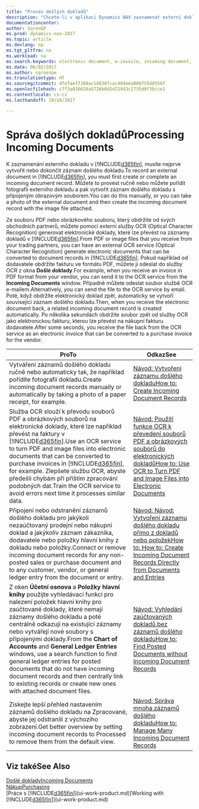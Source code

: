 ```yaml
---
title: "Proces došlých dokladů"
description: "Chcete-li v aplikaci Dynamics NAV zaznamenat externí doklad, jako je PDF, musíte nejprve vytvořit nebo dokončit záznam došlého dokladu."
documentationcenter: 
author: SorenGP
ms.prod: dynamics-nav-2017
ms.topic: article
ms.devlang: na
ms.tgt_pltfrm: na
ms.workload: na
ms.search.keywords: electronic document, e-invoice, incoming document, OCR, ecommerce, document exchange, import invoice
ms.date: 06/02/2017
ms.author: sgroespe
ms.translationtype: HT
ms.sourcegitcommit: 4fefaef7380ac10836fcac404eea006f55d8556f
ms.openlocfilehash: c7f3a016628a5726b6d2d21943c2735d0f3bcce1
ms.contentlocale: cs-cz
ms.lasthandoff: 10/16/2017

---
```

# <a name="processing-incoming-documents"></a><span data-ttu-id="0c91a-103">Správa došlých dokladů</span><span class="sxs-lookup"><span data-stu-id="0c91a-103">Processing Incoming Documents</span></span>
<span data-ttu-id="0c91a-104">K zaznamenání externího dokladu v [!INCLUDE[d365fin](includes/d365fin_md.md)], musíte nejprve vytvořit nebo dokončit záznam došlého dokladu.</span><span class="sxs-lookup"><span data-stu-id="0c91a-104">To record an external document in [!INCLUDE[d365fin](includes/d365fin_md.md)], you must first create or complete an incoming document record.</span></span> <span data-ttu-id="0c91a-105">Můžete to provést ručně nebo můžete pořídit fotografii externího dokladu a pak vytvořit záznam došlého dokladu s připojeným obrazovým souborem.</span><span class="sxs-lookup"><span data-stu-id="0c91a-105">You can do this manually, or you can take a photo of the external document and then create the incoming document record with the image file attached.</span></span>

<span data-ttu-id="0c91a-106">Ze souboru PDF nebo obrázkového souboru, který obdržíte od svých obchodních partnerů, můžete pomocí externí služby OCR (Optical Character Recognition) generovat elektronické doklady, které lze převést na záznamy dokladů v [!INCLUDE[d365fin](includes/d365fin_md.md)].</span><span class="sxs-lookup"><span data-stu-id="0c91a-106">From PDF or image files that you receive from your trading partners, you can have an external OCR service (Optical Character Recognition) generate electronic documents that can be converted to document records in [!INCLUDE[d365fin](includes/d365fin_md.md)].</span></span> <span data-ttu-id="0c91a-107">Pokud například od dodavatele obdržíte fakturu ve formátu PDF, můžete ji odeslat do služby OCR z okna **Došlé doklady**.</span><span class="sxs-lookup"><span data-stu-id="0c91a-107">For example, when you receive an invoice in PDF format from your vendor, you can send it to the OCR service from the **Incoming Documents** window.</span></span> <span data-ttu-id="0c91a-108">Případně můžete odeslat soubor službě OCR e-mailem.</span><span class="sxs-lookup"><span data-stu-id="0c91a-108">Alternatively, you can send the file to the OCR service by email.</span></span> <span data-ttu-id="0c91a-109">Poté, když obdržíte elektronický doklad zpět, automaticky se vytvoří související záznam došlého dokladu.</span><span class="sxs-lookup"><span data-stu-id="0c91a-109">Then, when you receive the electronic document back, a related incoming document record is created automatically.</span></span> <span data-ttu-id="0c91a-110">Po několika sekundách obdržíte soubor zpět od služby OCR jako elektronickou fakturu, kterou lze převést na nákupní fakturu dodavatele.</span><span class="sxs-lookup"><span data-stu-id="0c91a-110">After some seconds, you receive the file back from the OCR service as an electronic invoice that can be converted to a purchase invoice for the vendor.</span></span>

| <span data-ttu-id="0c91a-111">Pro</span><span class="sxs-lookup"><span data-stu-id="0c91a-111">To</span></span> | <span data-ttu-id="0c91a-112">Odkaz</span><span class="sxs-lookup"><span data-stu-id="0c91a-112">See</span></span> |
| --- | --- |
| <span data-ttu-id="0c91a-113">Vytváření záznamů došlého dokladu ručně nebo automaticky tak, že například pořídíte fotografii dokladu.</span><span class="sxs-lookup"><span data-stu-id="0c91a-113">Create incoming document records manually or automatically by taking a photo of a paper receipt, for example.</span></span> |[<span data-ttu-id="0c91a-114">Návod: Vytvoření záznamu došlého dokladu</span><span class="sxs-lookup"><span data-stu-id="0c91a-114">How to: Create Incoming Document Records</span></span>](across-how-create-income-document-records.md) |
| <span data-ttu-id="0c91a-115">Služba OCR slouží k převodu souborů PDF a obrázkových souborů na elektronické doklady, které lze například převést na faktury v [!INCLUDE[d365fin](includes/d365fin_md.md)].</span><span class="sxs-lookup"><span data-stu-id="0c91a-115">Use an OCR service to turn PDF and image files into electronic documents that can be converted to purchase invoices in [!INCLUDE[d365fin](includes/d365fin_md.md)], for example.</span></span> <span data-ttu-id="0c91a-116">Zlepšete službu OCR, abyste předešli chybám při příštím zpracování podobných dat.</span><span class="sxs-lookup"><span data-stu-id="0c91a-116">Train the OCR service to avoid errors next time it processes similar data.</span></span> |[<span data-ttu-id="0c91a-117">Návod: Použití funkce OCR k převedení souborů PDF a obrázkových souborů do elektronických dokladů</span><span class="sxs-lookup"><span data-stu-id="0c91a-117">How to: Use OCR to Turn PDF and Image Files into Electronic Documents</span></span>](across-how-use-ocr-pdf-images-files.md) |
| <span data-ttu-id="0c91a-118">Připojení nebo odstranění záznamů došlého dokladu pro jakýkoli nezaúčtovaný prodejní nebo nákupní doklad a jakýkoliv záznam zákazníka, dodavatele nebo položky hlavní knihy z dokladu nebo položky.</span><span class="sxs-lookup"><span data-stu-id="0c91a-118">Connect or remove incoming document records for any non-posted sales or purchase document and to any customer, vendor, or general ledger entry from the document or entry.</span></span> |[<span data-ttu-id="0c91a-119">Návod: Návod: Vytvoření záznamu došlého dokladu přímo z dokladů nebo položek</span><span class="sxs-lookup"><span data-stu-id="0c91a-119">How to: How to: Create Incoming Document Records Directly from Documents and Entries</span></span>](across-how-connect-disconnect-income-document-records.md) |
| <span data-ttu-id="0c91a-120">Z oken **Účetní osnova** a **Položky hlavní knihy** použijte vyhledávací funkci pro nalezení položek hlavní knihy pro zaúčtované doklady, které nemají záznamy došlého dokladu a poté centrálně odkazují na existující záznamy nebo vytvářejí nové soubory s připojenými doklady.</span><span class="sxs-lookup"><span data-stu-id="0c91a-120">From the **Chart of Accounts** and **General Ledger Entries** windows, use a search function to find general ledger entries for posted documents that do not have incoming document records and then centrally link to existing records or create new ones with attached document files.</span></span> |[<span data-ttu-id="0c91a-121">Návod: Vyhledání zaúčtovaných dokladů bez záznamů došlého dokladu</span><span class="sxs-lookup"><span data-stu-id="0c91a-121">How to: Find Posted Documents without Incoming Document Records</span></span>](across-how-find-posted-documents-without-income-document-records.md) |
| <span data-ttu-id="0c91a-122">Získejte lepší přehled nastavením záznamů došlého dokladu na Zpracované, abyste jej odstranili z výchozího zobrazení.</span><span class="sxs-lookup"><span data-stu-id="0c91a-122">Get better overview by setting incoming document records to Processed to remove them from the default view.</span></span> |[<span data-ttu-id="0c91a-123">Návod: Správa mnoha záznamů došlého dokladu</span><span class="sxs-lookup"><span data-stu-id="0c91a-123">How to: Manage Many Incoming Document Records</span></span>](across-how-manage-many-income-document-records.md) |

## <a name="see-also"></a><span data-ttu-id="0c91a-124">Viz také</span><span class="sxs-lookup"><span data-stu-id="0c91a-124">See Also</span></span>
[<span data-ttu-id="0c91a-125">Došlé doklady</span><span class="sxs-lookup"><span data-stu-id="0c91a-125">Incoming Documents</span></span>](across-income-documents.md)  
[<span data-ttu-id="0c91a-126">Nákup</span><span class="sxs-lookup"><span data-stu-id="0c91a-126">Purchasing</span></span>](purchasing-manage-purchasing.md)  
<span data-ttu-id="0c91a-127">[Práce s [!INCLUDE[d365fin](includes/d365fin_md.md)]](ui-work-product.md)</span><span class="sxs-lookup"><span data-stu-id="0c91a-127">[Working with [!INCLUDE[d365fin](includes/d365fin_md.md)]](ui-work-product.md)</span></span>

